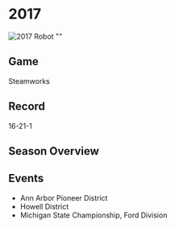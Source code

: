 # 2017

![2017 Robot ""]()

## Game
Steamworks

## Record
16-21-1

## Season Overview

## Events
- Ann Arbor Pioneer District
- Howell District
- Michigan State Championship, Ford Division